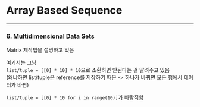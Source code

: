# Array Based Sequence

- - -

### 6. Multidimensional Data Sets
Matrix 제작법을 설명하고 있음   

여기서는 그냥   
`list/tuple = [[0] * 10] * 10`으로 소환하면 안된다는 걸 알려주고 있음   
(왜냐하면 list/tuple은 reference를 저장하기 때문 -> 하나가 바뀌면 모든 행에서 데이터가 바뀜) 

`list/tuple = [[0] * 10 for i in range(10)]`가 바람직함 